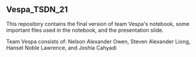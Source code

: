 ## Vespa_TSDN_21
This repository contains the final version of team Vespa's notebook, some important files used in the notebook, and the presentation slide.

Team Vespa consists of: Nelson Alexander Owen, Steven Alexander Liong, Hansel Noble Lawrence, and Joshia Cahyadi
